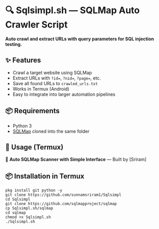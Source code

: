 # 🔍 Sqlsimpl.sh — SQLMap Auto Crawler Script

**Auto crawl and extract URLs with query parameters for SQL injection testing.**

## ✨ Features
- Crawl a target website using SQLMap
- Extract URLs with `?id=`, `?nid=`, `?page=`, etc.
- Save all found URLs to `crawled_urls.txt`
- Works in Termux (Android)
- Easy to integrate into larger automation pipelines

## 📦 Requirements
- Python 3
- [SQLMap](https://github.com/sqlmapproject/sqlmap) cloned into the same folder

## 🚀 Usage (Termux)


🎯 **Auto SQLMap Scanner with Simple Interface** — Built by [Sriram]

## 📦 Installation in Termux

```
pkg install git python -y
git clone https://github.com/sunnamsriram1/Sqlsimpl
cd Sqlsimpl
git clone https://github.com/sqlmapproject/sqlmap
cp Sqlsimpl.sh/sqlmap
cd sqlmap
chmod +x Sqlsimpl.sh
./Sqlsimpl.sh

```
